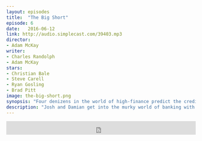 ```yaml
---
layout: episodes
title:  "The Big Short"
episode: 6
date:   2016-06-12
link: http://audio.simplecast.com/39403.mp3
director: 
- Adam McKay
writer: 
- Charles Randolph
- Adam McKay
stars: 
- Christian Bale
- Steve Carell
- Ryan Gosling
- Brad Pitt
image: the-big-short.png
synopsis: "Four denizens in the world of high-finance predict the credit and housing bubble collapse of the mid-2000s, and decide to take on the big banks for their greed and lack of foresight."
description: "Josh and Damian get into the murky world of banking with the Big Short. We unpack a lot in this episode and not just to do with the film itself."
---
```


<iframe frameborder='0' height='36px' scrolling='no' seamless src='https://simplecast.com/e/39403?style=dark' width='100%'></iframe>